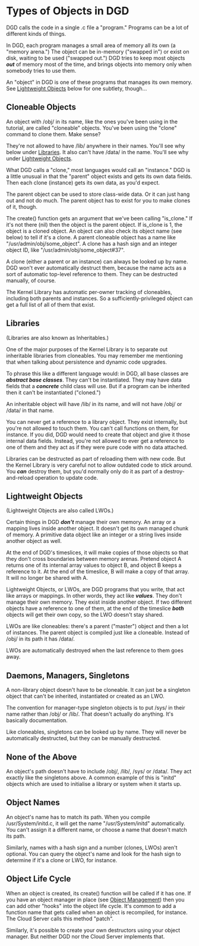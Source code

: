 # Types of Objects in DGD

DGD calls the code in a single .c file a "program." Programs can be a lot of different kinds of things.

In DGD, each program manages a small area of memory all its own (a "memory arena.") The object can be in-memory ("swapped in") or exist on disk, waiting to be used ("swapped out.") DGD tries to keep most objects ***out*** of memory most of the time, and brings objects into memory only when somebody tries to use them.

An "object" in DGD is one of these programs that manages its own memory. See [Lightweight Objects](#Lightweight%20Objects) below for one subtlety, though...

## Cloneable Objects

An object with /obj/ in its name, like the ones you've been using in the tutorial, are called "cloneable" objects. You've been using the "clone" command to clone them. Make sense?

They're not allowed to have /lib/ anywhere in their names. You'll see why below under [Libraries](#Libraries). It also can't have /data/ in the name. You'll see why under [Lightweight Objects](#Lightweight%20Objects).

What DGD calls a "clone," most languages would call an "instance." DGD is a little unusual in that the "parent" object exists and gets its own data fields. Then each clone (instance) gets its own data, as you'd expect.

The parent object can be used to store class-wide data. Or it can just hang out and not do much. The parent object has to exist for you to make clones of it, though.

The create() function gets an argument that we've been calling "is_clone." If it's not there (nil) then the object is the parent object. If is_clone is 1, the object is a cloned object. An object can also check its object name (see below) to tell if it's a clone. A parent cloneable object has a name like "/usr/admin/obj/some_object". A clone has a hash sign and an integer object ID, like "/usr/admin/obj/some_object#37".

A clone (either a parent or an instance) can always be looked up by name. DGD won't ever automatically destruct them, because the name acts as a sort of automatic top-level reference to them. They can be destructed manually, of course.

The Kernel Library has automatic per-owner tracking of cloneables, including both parents and instances. So a sufficiently-privileged object can get a full list of all of them that exist.

## Libraries

(Libraries are also known as Inheritables.)

One of the major purposes of the Kernel Library is to separate out inheritable libraries from cloneables. You may remember me mentioning that when talking about persistence and dynamic code upgrades.

To phrase this like a different language would: in DGD, all base classes are ***abstract base classes***. They can't be instantiated. They may have data fields that a ***concrete*** child class will use. But if a program can be inherited then it can't be instantiated ("cloned.")

An inheritable object will have /lib/ in its name, and will not have /obj/ or /data/ in that name.

You can never get a reference to a library object. They exist internally, but you're not allowed to touch them. You can't call functions on them, for instance. If you did, DGD would need to create that object and give it those internal data fields. Instead, you're not allowed to ever get a reference to one of them and they act as if they were pure code with no data attached.

Libraries can be destructed as part of reloading them with new code. But the Kernel Library is very careful not to allow outdated code to stick around. You ***can*** destroy them, but you'd normally only do it as part of a destroy-and-reload operation to update code.

## Lightweight Objects

(Lightweight Objects are also called LWOs.)

Certain things in DGD ***don't*** manage their own memory. An array or a mapping lives inside another object. It doesn't get its own managed chunk of memory. A primitive data object like an integer or a string lives inside another object as well.

At the end of DGD's timeslices, it will make copies of those objects so that they don't cross boundaries between memory arenas. Pretend object A returns one of its internal array values to object B, and object B keeps a reference to it. At the end of the timeslice, B will make a copy of that array. It will no longer be shared with A.

Lightweight Objects, or LWOs, are DGD programs that you write, that act like arrays or mappings. In other words, they act like ***values***. They don't manage their own memory. They exist inside another object. If two different objects have a reference to one of them, at the end of the timeslice ***both*** objects will get their own copy, so the LWO doesn't stay shared.

LWOs are like cloneables: there's a parent ("master") object and then a lot of instances. The parent object is compiled just like a cloneable. Instead of /obj/ in its path it has /data/.

LWOs are automatically destroyed when the last reference to them goes away.

## Daemons, Managers, Singletons

A non-library object doesn't have to be cloneable. It can just be a singleton object that can't be inherited, instantiated or created as an LWO.

The convention for manager-type singleton objects is to put /sys/ in their name rather than /obj/ or /lib/. That doesn't actually do anything. It's basically documentation.

Like cloneables, singletons can be looked up by name. They will never be automatically destructed, but they can be manually destructed.

## None of the Above

An object's path doesn't have to include /obj/, /lib/, /sys/ or /data/. They act exactly like the singletons above. A common example of this is "initd" objects which are used to initialise a library or system when it starts up.

## Object Names

An object's name has to match its path. When you compile /usr/System/initd.c, it will get the name "/usr/System/initd" automatically. You can't assign it a different name, or choose a name that doesn't match its path.

Similarly, names with a hash sign and a number (clones, LWOs) aren't optional. You can query the object's name and look for the hash sign to determine if it's a clone or LWO, for instance.

## Object Life Cycle

When an object is created, its create() function will be called if it has one. If you have an object manager in place (see [Object Management](21_ObjectManagement.md)) then you can add other "hooks" into the object life cycle. It's common to add a function name that gets called when an object is recompiled, for instance. The Cloud Server calls this method "patch".

Similarly, it's possible to create your own destructors using your object manager. But neither DGD nor the Cloud Server implements that.
